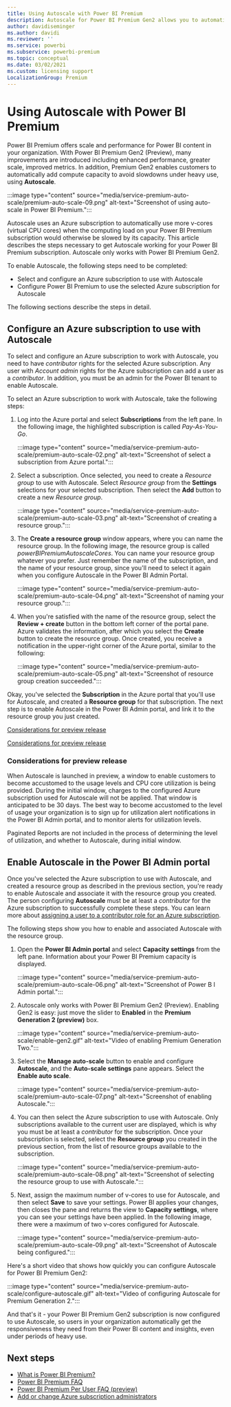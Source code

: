 ```yaml
---
title: Using Autoscale with Power BI Premium
description: Autoscale for Power BI Premium Gen2 allows you to automatically scale processing power to meet your Power BI user requirements
author: davidiseminger
ms.author: davidi
ms.reviewer: ''
ms.service: powerbi
ms.subservice: powerbi-premium
ms.topic: conceptual
ms.date: 03/02/2021
ms.custom: licensing support
LocalizationGroup: Premium
---
```


# Using Autoscale with Power BI Premium

Power BI Premium offers scale and performance for Power BI content in your organization. With Power BI Premium Gen2 (Preview), many improvements are introduced including enhanced performance, greater scale, improved metrics. In addition, Premium Gen2 enables customers to automatically add compute capacity to avoid slowdowns under heavy use, using **Autoscale**.

:::image type="content" source="media/service-premium-auto-scale/premium-auto-scale-09.png" alt-text="Screenshot of using auto-scale in Power BI Premium.":::

Autoscale uses an Azure subscription to automatically use more v-cores (virtual CPU cores) when the computing load on your Power BI Premium subscription would otherwise be slowed by its capacity. This article describes the steps necessary to get Autoscale working for your Power BI Premium subscription. Autoscale only works with Power BI Premium Gen2. 

To enable Autoscale, the following steps need to be completed:

* Select and configure an Azure subscription to use with Autoscale
* Configure Power BI Premium to use the selected Azure subscription for Autoscale

The following sections describe the steps in detail.

## Configure an Azure subscription to use with Autoscale

To select and configure an Azure subscription to work with Autoscale, you need to have *contributor* rights for the selected Azure subscription. Any user with *Account admin* rights for the Azure subscription can add a user as a *contributor*. In addition, you must be an admin for the Power BI tenant to enable Autoscale.

To select an Azure subscription to work with Autoscale, take the following steps:

1. Log into the Azure portal and select **Subscriptions** from the left pane. In the following image, the highlighted subscription is called *Pay-As-You-Go*. 

    :::image type="content" source="media/service-premium-auto-scale/premium-auto-scale-02.png" alt-text="Screenshot of select a subscription from Azure portal.":::

2. Select a subscription. Once selected, you need to create a *Resource group* to use with Autoscale. Select *Resource group* from the **Settings** selections for your selected subscription. Then select the **Add** button to create a new *Resource group*. 

    :::image type="content" source="media/service-premium-auto-scale/premium-auto-scale-03.png" alt-text="Screenshot of creating a resource group.":::

3. The **Create a resource group** window appears, where you can name the resource group. In the following image, the resource group is called *powerBIPremiumAutoscaleCores*. You can name your resource group whatever you prefer. Just remember the name of the subscription, and the name of your resource group, since you'll need to select it again when you configure Autoscale in the Power BI Admin Portal. 

    :::image type="content" source="media/service-premium-auto-scale/premium-auto-scale-04.png" alt-text="Screenshot of naming your resource group.":::

4. When you're satisfied with the name of the resource group, select the **Review + create** button in the bottom left corner of the portal pane. Azure validates the information, after which you select the **Create** button to create the resource group. Once created, you receive a notification in the upper-right corner of the Azure portal, similar to the following:

    :::image type="content" source="media/service-premium-auto-scale/premium-auto-scale-05.png" alt-text="Screenshot of resource group creation succeeded.":::
 
Okay, you've selected the **Subscription** in the Azure portal that you'll use for Autoscale, and created a **Resource group** for that subscription. The next step is to enable Autoscale in the Power BI Admin portal, and link it to the resource group you just created.

[Considerations for preview release](#considerations-for-preview-release)

[Considerations for preview release](service-premium-auto-scale.md#considerations-for-preview-release)


### Considerations for preview release

When Autoscale is launched in preview, a window to enable customers to become accustomed to the usage levels and CPU core utilization is being provided. During the initial window, charges to the configured Azure subscription used for Autoscale will not be applied. That window is anticipated to be 30 days. The best way to become accustomed to the level of usage your organization is to sign up for utilization alert notifications in the Power BI Admin portal, and to monitor alerts for utilization levels.

Paginated Reports are not included in the process of determining the level of utilization, and whether to Autoscale, during initial window.

## Enable Autoscale in the Power BI Admin portal

Once you've selected the Azure subscription to use with Autoscale, and created a resource group as described in the previous section, you're ready to enable Autoscale and associate it with the resource group you created. The person configuring **Autoscale** must be at least a *contributor* for the Azure subscription to successfully complete these steps. You can learn more about [assigning a user to a contributor role for an Azure subscription](https://docs.microsoft.com/azure/cost-management-billing/manage/add-change-subscription-administrator). 

The following steps show you how to enable and associated Autoscale with the resource group.

1. Open the **Power BI Admin portal** and select **Capacity settings** from the left pane. Information about your Power BI Premium capacity is displayed. 

    :::image type="content" source="media/service-premium-auto-scale/premium-auto-scale-06.png" alt-text="Screenshot of Power B I Admin portal.":::

2. Autoscale only works with Power BI Premium Gen2 (Preview). Enabling Gen2 is easy: just move the slider to **Enabled** in the **Premium Generation 2 (preview)** box. 

    :::image type="content" source="media/service-premium-auto-scale/enable-gen2.gif" alt-text="Video of enabling Premium Generation Two.":::

3. Select the **Manage auto-scale** button to enable and configure **Autoscale**, and the **Auto-scale settings** pane appears. Select the **Enable auto scale**.

    :::image type="content" source="media/service-premium-auto-scale/premium-auto-scale-07.png" alt-text="Screenshot of enabling Autoscale.":::

4. You can then select the Azure subscription to use with Autoscale. Only subscriptions available to the current user are displayed, which is why you must be at least a *contributor* for the subscription. Once your subscription is selected, select the **Resource group** you created in the previous section, from the list of resource groups available to the subscription. 

    :::image type="content" source="media/service-premium-auto-scale/premium-auto-scale-08.png" alt-text="Screenshot of selecting the resource group to use with Autoscale.":::

5. Next, assign the maximum number of v-cores to use for Autoscale, and then select **Save** to save your settings. Power BI applies your changes, then closes the pane and returns the view to **Capacity settings**, where you can see your settings have been applied. In the following image, there were a maximum of two v-cores configured for Autoscale.

    :::image type="content" source="media/service-premium-auto-scale/premium-auto-scale-09.png" alt-text="Screenshot of Autoscale being configured.":::

Here's a short video that shows how quickly you can configure Autoscale for Power BI Premium Gen2:

:::image type="content" source="media/service-premium-auto-scale/configure-autoscale.gif" alt-text="Video of configuring Autoscale for Premium Generation 2."::: 

And that's it - your Power BI Premium Gen2 subscription is now configured to use Autoscale, so users in your organization automatically get the responsiveness they need from their Power BI content and insights, even under periods of heavy use. 


## Next steps

* [What is Power BI Premium?](service-premium-what-is.md)
* [Power BI Premium FAQ](service-premium-faq.md)
* [Power BI Premium Per User FAQ (preview)](service-premium-per-user-faq.md)
* [Add or change Azure subscription administrators](https://docs.microsoft.com/azure/cost-management-billing/manage/add-change-subscription-administrator)